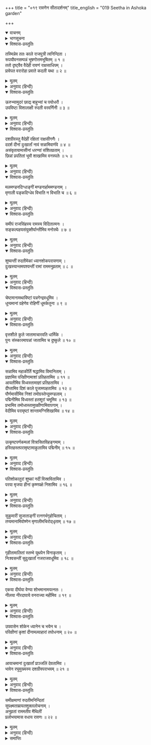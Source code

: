 +++
title = "०१९ रावणेन सीतादर्शनम्"
title_english = "019 Seetha in Ashoka garden"

+++
<details open><summary>वाचनम्</summary>
<div caption="श्रीराम-हरिसीताराममूर्ति-घनपाठिभ्यां वचनम्" class="audioEmbed" src="https://archive.org/download/Ramayana-recitation-Sriram-harisItArAmamUrti-Ghanapaati-v2/Kanda_5/Kanda_5_SK-019-Seetha_in_Ashoka_garden.mp3"></div>
</details>

<details><summary>भागसूचना</summary>

19. रावणको देखकर दुःख, भय और चिन्तामें डूबी हुई सीताकी अवस्थाका वर्णन
</details>

<details open><summary>विश्वास-प्रस्तुतिः</summary>

तस्मिन्नेव ततः काले राजपुत्री त्वनिन्दिता ।  
रूपयौवनसम्पन्नं भूषणोत्तमभूषितम् ॥ १ ॥  
ततो दृष्ट्वैव वैदेही रावणं राक्षसाधिपम् ।  
प्रावेपत वरारोहा प्रवाते कदली यथा ॥ २ ॥
</details>

<details><summary>मूलम्</summary>

तस्मिन्नेव ततः काले राजपुत्री त्वनिन्दिता ।  
रूपयौवनसम्पन्नं भूषणोत्तमभूषितम् ॥ १ ॥  
ततो दृष्ट्वैव वैदेही रावणं राक्षसाधिपम् ।  
प्रावेपत वरारोहा प्रवाते कदली यथा ॥ २ ॥
</details>

<details><summary>अनुवाद (हिन्दी)</summary>

उस समय अनिन्दिता सुन्दरी राजकुमारी सीताने जब उत्तमोत्तम आभूषणोंसे विभूषित तथा रूप-यौवनसे सम्पन्न राक्षसराज रावणको आते देखा, तब वे प्रचण्ड हवामें हिलनेवाली कदलीके समान भयके मारे थर-थर काँपने लगीं ॥ १-२ ॥
</details>

<details open><summary>विश्वास-प्रस्तुतिः</summary>

ऊरुभ्यामुदरं छाद्य बाहुभ्यां च पयोधरौ ।  
उपविष्टा विशालाक्षी रुदती वरवर्णिनी ॥ ३ ॥
</details>

<details><summary>मूलम्</summary>

ऊरुभ्यामुदरं छाद्य बाहुभ्यां च पयोधरौ ।  
उपविष्टा विशालाक्षी रुदती वरवर्णिनी ॥ ३ ॥
</details>

<details><summary>अनुवाद (हिन्दी)</summary>

सुन्दर कान्तिवाली विशाललोचना जानकीने अपनी जाँघोंसे पेट और दोनों भुजाओंसे स्तन छिपा लिये तथा वहाँ बैठी-बैठी वे रोने लगीं ॥ ३ ॥
</details>

<details open><summary>विश्वास-प्रस्तुतिः</summary>

दशग्रीवस्तु वैदेहीं रक्षितां राक्षसीगणैः ।  
ददर्श दीनां दुःखार्तां नावं सन्नामिवार्णवे ॥ ४ ॥  
असंवृतायामासीनां धरण्यां संशितव्रताम् ।  
छिन्नां प्रपतितां भूमौ शाखामिव वनस्पतेः ॥ ५ ॥
</details>

<details><summary>मूलम्</summary>

दशग्रीवस्तु वैदेहीं रक्षितां राक्षसीगणैः ।  
ददर्श दीनां दुःखार्तां नावं सन्नामिवार्णवे ॥ ४ ॥  
असंवृतायामासीनां धरण्यां संशितव्रताम् ।  
छिन्नां प्रपतितां भूमौ शाखामिव वनस्पतेः ॥ ५ ॥
</details>

<details><summary>अनुवाद (हिन्दी)</summary>

राक्षसियोंके पहरेमें रहती हुई विदेहराजकुमारी सीता अत्यन्त दीन और दुःखी हो रही थीं । वे समुद्रमें जीर्ण-शीर्ण होकर डूबी हुई नौकाके समान दुःखके सागरमें निमग्न थीं । उस अवस्थामें दशमुख रावणने उनकी ओर देखा । वे बिना बिछौनेके खुली जमीनपर बैठी थीं और कटकर पृथ्वीपर गिरी हुई वृक्षकी शाखाके समान जान पड़ती थीं । उनके द्वारा बड़े कठोर व्रतका पालन किया जा रहा था ॥ ४-५ ॥
</details>

<details open><summary>विश्वास-प्रस्तुतिः</summary>

मलमण्डनदिग्धाङ्गीं मण्डनार्हाममण्डनाम् ।  
मृणाली पङ्कदिग्धेव विभाति न विभाति च ॥ ६ ॥
</details>

<details><summary>मूलम्</summary>

मलमण्डनदिग्धाङ्गीं मण्डनार्हाममण्डनाम् ।  
मृणाली पङ्कदिग्धेव विभाति न विभाति च ॥ ६ ॥
</details>

<details><summary>अनुवाद (हिन्दी)</summary>

उनके अंगोंमें अंगरागकी जगह मैल जमी हुई थी । वे आभूषण धारण तथा शृंगार करनेयोग्य होनेपर भी उन सबसे वञ्चित थीं और कीचड़में सनी हुई कमलनालकी भाँति शोभा पाती थीं तथा नहीं भी पाती थीं (कमलनाल जैसे सुकुमारताके कारण शोभा पाती है और कीचड़में सनी रहनेके कारण शोभा नहीं पाती, वैसे ही वे अपने सहज सौन्दर्यसे सुशोभित थीं, किंतु मलिनताके कारण शोभा नहीं देती थीं ।) ॥ ६ ॥
</details>

<details open><summary>विश्वास-प्रस्तुतिः</summary>

समीपं राजसिंहस्य रामस्य विदितात्मनः ।  
सङ्कल्पहयसंयुक्तैर्यान्तीमिव मनोरथैः ॥ ७ ॥
</details>

<details><summary>मूलम्</summary>

समीपं राजसिंहस्य रामस्य विदितात्मनः ।  
सङ्कल्पहयसंयुक्तैर्यान्तीमिव मनोरथैः ॥ ७ ॥
</details>

<details><summary>अनुवाद (हिन्दी)</summary>

संकल्पोंके घोड़ोंसे जुते हुए मनोमय रथपर चढ़कर आत्मज्ञानी राजसिंह भगवान् श्रीरामके पास जाती हुई-सी प्रतीत होती थीं ॥ ७ ॥
</details>

<details open><summary>विश्वास-प्रस्तुतिः</summary>

शुष्यन्तीं रुदतीमेकां ध्यानशोकपरायणाम् ।  
दुःखस्यान्तमपश्यन्तीं रामां राममनुव्रताम् ॥ ८ ॥
</details>

<details><summary>मूलम्</summary>

शुष्यन्तीं रुदतीमेकां ध्यानशोकपरायणाम् ।  
दुःखस्यान्तमपश्यन्तीं रामां राममनुव्रताम् ॥ ८ ॥
</details>

<details><summary>अनुवाद (हिन्दी)</summary>

उनका शरीर सूखता जा रहा था । वे अकेली बैठकर रोती तथा श्रीरामचन्द्रजीके ध्यान एवं उनके वियोगके शोकमें डूबी रहती थीं । उन्हें अपने दुःखका अन्त नहीं दिखायी देता था । वे श्रीरामचन्द्रजीमें अनुराग रखनेवाली तथा उनकी रमणीय भार्या थीं ॥ ८ ॥
</details>

<details open><summary>विश्वास-प्रस्तुतिः</summary>

चेष्टमानामथाविष्टां पन्नगेन्द्रवधूमिव ।  
धूप्यमानां ग्रहेणेव रोहिणीं धूमकेतुना ॥ ९ ॥
</details>

<details><summary>मूलम्</summary>

चेष्टमानामथाविष्टां पन्नगेन्द्रवधूमिव ।  
धूप्यमानां ग्रहेणेव रोहिणीं धूमकेतुना ॥ ९ ॥
</details>

<details><summary>अनुवाद (हिन्दी)</summary>

जैसे नागराजकी वधू (नागिन) मणि-मन्त्रादिसे अभिभूत हो छटपटाने लगती है, उसी तरह सीता भी पतिके वियोगमें तड़प रही थीं तथा धूमके समान वर्णवाले केतुग्रहसे ग्रस्त हुई रोहिणीके समान संतप्त हो रही थीं ॥ ९ ॥
</details>

<details open><summary>विश्वास-प्रस्तुतिः</summary>

वृत्तशीले कुले जातामाचारवति धार्मिके ।  
पुनः संस्कारमापन्नां जातामिव च दुष्कुले ॥ १० ॥
</details>

<details><summary>मूलम्</summary>

वृत्तशीले कुले जातामाचारवति धार्मिके ।  
पुनः संस्कारमापन्नां जातामिव च दुष्कुले ॥ १० ॥
</details>

<details><summary>अनुवाद (हिन्दी)</summary>

यद्यपि सदाचारी और सुशील कुलमें उनका जन्म हुआ था । फिर धार्मिक तथा उत्तम आचार-विचारवाले कुलमें वे ब्याही गयी थीं—विवाह-संस्कारसे सम्पन्न हुई थीं, तथापि दूषित कुलमें उत्पन्न हुई नारीके समान मलिन दिखायी देती थीं ॥ १० ॥
</details>

<details open><summary>विश्वास-प्रस्तुतिः</summary>

सन्नामिव महाकीर्तिं श्रद्धामिव विमानिताम् ।  
प्रज्ञामिव परिक्षीणामाशां प्रतिहतामिव ॥ ११ ॥  
आयतीमिव विध्वस्तामाज्ञां प्रतिहतामिव ।  
दीप्तामिव दिशं काले पूजामपहतामिव ॥ १२ ॥  
पौर्णमासीमिव निशां तमोग्रस्तेन्दुमण्डलाम् ।  
पद्मिनीमिव विध्वस्तां हतशूरां चमूमिव ॥ १३ ॥  
प्रभामिव तमोध्वस्तामुपक्षीणामिवापगाम् ।  
वेदीमिव परामृष्टां शान्तामग्निशिखामिव ॥ १४ ॥
</details>

<details><summary>मूलम्</summary>

सन्नामिव महाकीर्तिं श्रद्धामिव विमानिताम् ।  
प्रज्ञामिव परिक्षीणामाशां प्रतिहतामिव ॥ ११ ॥  
आयतीमिव विध्वस्तामाज्ञां प्रतिहतामिव ।  
दीप्तामिव दिशं काले पूजामपहतामिव ॥ १२ ॥  
पौर्णमासीमिव निशां तमोग्रस्तेन्दुमण्डलाम् ।  
पद्मिनीमिव विध्वस्तां हतशूरां चमूमिव ॥ १३ ॥  
प्रभामिव तमोध्वस्तामुपक्षीणामिवापगाम् ।  
वेदीमिव परामृष्टां शान्तामग्निशिखामिव ॥ १४ ॥
</details>

<details><summary>अनुवाद (हिन्दी)</summary>

वे क्षीण हुई विशाल कीर्ति, तिरस्कृत हुई श्रद्धा, सर्वथा ह्रासको प्राप्त हुई बुद्धि, टूटी हुई आशा, नष्ट हुए भविष्य, उल्लङ्घित हुई राजाज्ञा, उत्पातकालमें दहकती हुई दिशा, नष्ट हुई देवपूजा, चन्द्रग्रहणसे मलिन हुई पूर्णमासीकी रात, तुषारपातसे जीर्ण-शीर्ण हुई कमलिनी, जिसका शूरवीर सेनापति मारा गया हो—ऐसी सेना, अन्धकारसे नष्ट हुई प्रभा, सूखी हुई सरिता, अपवित्र प्राणियोंके स्पर्शसे अशुद्ध हुई वेदी और बुझी हुई अग्निशिखाके समान प्रतीत होती थीं ॥ ११—१४ ॥
</details>

<details open><summary>विश्वास-प्रस्तुतिः</summary>

उत्कृष्टपर्णकमलां वित्रासितविहङ्गमाम् ।  
हस्तिहस्तपरामृष्टामाकुलामिव पद्मिनीम् ॥ १५ ॥
</details>

<details><summary>मूलम्</summary>

उत्कृष्टपर्णकमलां वित्रासितविहङ्गमाम् ।  
हस्तिहस्तपरामृष्टामाकुलामिव पद्मिनीम् ॥ १५ ॥
</details>

<details><summary>अनुवाद (हिन्दी)</summary>

जिसे हाथीने अपनी सूँड़से हुँड़ेर डाला हो; अतएव जिसके पत्ते और कमल उखड़ गये हों तथा जलपक्षी भयसे थर्रा उठे हों, उस मथित एवं मलिन हुई पुष्करिणीके समान सीता श्रीहीन दिखायी देती थीं ॥ १५ ॥
</details>

<details open><summary>विश्वास-प्रस्तुतिः</summary>

पतिशोकातुरां शुष्कां नदीं विस्रावितामिव ।  
परया मृजया हीनां कृष्णपक्षे निशामिव ॥ १६ ॥
</details>

<details><summary>मूलम्</summary>

पतिशोकातुरां शुष्कां नदीं विस्रावितामिव ।  
परया मृजया हीनां कृष्णपक्षे निशामिव ॥ १६ ॥
</details>

<details><summary>अनुवाद (हिन्दी)</summary>

पतिके विरह-शोकसे उनका हृदय बड़ा व्याकुल था । जिसका जल नहरोंके द्वारा इधर-उधर निकाल दिया गया हो, ऐसी नदीके समान वे सूख गयी थीं तथा उत्तम उबटन आदिके न लगनेसे कृष्णपक्षकी रात्रिके समान मलिन हो रही थीं ॥ १६ ॥
</details>

<details open><summary>विश्वास-प्रस्तुतिः</summary>

सुकुमारीं सुजाताङ्गीं रत्नगर्भगृहोचिताम् ।  
तप्यमानामिवोष्णेन मृणालीमचिरोद‍्धृताम् ॥ १७ ॥
</details>

<details><summary>मूलम्</summary>

सुकुमारीं सुजाताङ्गीं रत्नगर्भगृहोचिताम् ।  
तप्यमानामिवोष्णेन मृणालीमचिरोद‍्धृताम् ॥ १७ ॥
</details>

<details><summary>अनुवाद (हिन्दी)</summary>

उनके अंग बड़े सुकुमार और सुन्दर थे । वे रत्नजटित राजमहलमें रहनेके योग्य थीं; परंतु गर्मीसे तपी और तुरंत तोड़कर फेंकी हुई कमलिनीके समान दयनीय दशाको पहुँच गयी थीं ॥ १७ ॥
</details>

<details open><summary>विश्वास-प्रस्तुतिः</summary>

गृहीतामालितां स्तम्भे यूथपेन विनाकृताम् ।  
निःश्वसन्तीं सुदुःखार्तां गजराजवधूमिव ॥ १८ ॥
</details>

<details><summary>मूलम्</summary>

गृहीतामालितां स्तम्भे यूथपेन विनाकृताम् ।  
निःश्वसन्तीं सुदुःखार्तां गजराजवधूमिव ॥ १८ ॥
</details>

<details><summary>अनुवाद (हिन्दी)</summary>

जिसे यूथपतिसे अलग करके पकड़कर खंभेमें बाँध दिया गया हो, उस हथिनीके समान वे अत्यन्त दुःखसे आतुर होकर लम्बी साँस खींच रही थीं ॥ १८ ॥
</details>

<details open><summary>विश्वास-प्रस्तुतिः</summary>

एकया दीर्घया वेण्या शोभमानामयत्नतः ।  
नीलया नीरदापाये वनराज्या महीमिव ॥ १९ ॥
</details>

<details><summary>मूलम्</summary>

एकया दीर्घया वेण्या शोभमानामयत्नतः ।  
नीलया नीरदापाये वनराज्या महीमिव ॥ १९ ॥
</details>

<details><summary>अनुवाद (हिन्दी)</summary>

बिना प्रयत्नके ही बँधी हुई एक ही लम्बी वेणीसे सीताकी वैसी ही शोभा हो रही थी, जैसे वर्षा-ऋतु बीत जानेपर सुदूरतक फैली हुई हरी-भरी वनश्रेणीसे पृथ्वी सुशोभित होती है ॥ १९ ॥
</details>

<details open><summary>विश्वास-प्रस्तुतिः</summary>

उपवासेन शोकेन ध्यानेन च भयेन च ।  
परिक्षीणां कृशां दीनामल्पाहारां तपोधनाम् ॥ २० ॥
</details>

<details><summary>मूलम्</summary>

उपवासेन शोकेन ध्यानेन च भयेन च ।  
परिक्षीणां कृशां दीनामल्पाहारां तपोधनाम् ॥ २० ॥
</details>

<details><summary>अनुवाद (हिन्दी)</summary>

वे उपवास, शोक, चिन्ता और भयसे अत्यन्त क्षीण, कृशकाय और दीन हो गयी थीं । उनका आहार बहुत कम हो गया था तथा एकमात्र तप ही उनका धन था ॥ २० ॥
</details>

<details open><summary>विश्वास-प्रस्तुतिः</summary>

आयाचमानां दुःखार्तां प्राञ्जलिं देवतामिव ।  
भावेन रघुमुख्यस्य दशग्रीवपराभवम् ॥ २१ ॥
</details>

<details><summary>मूलम्</summary>

आयाचमानां दुःखार्तां प्राञ्जलिं देवतामिव ।  
भावेन रघुमुख्यस्य दशग्रीवपराभवम् ॥ २१ ॥
</details>

<details><summary>अनुवाद (हिन्दी)</summary>

वे दुःखसे आतुर हो अपने कुलदेवतासे हाथ जोड़कर मन-ही-मन यह प्रार्थना-सी कर रही थीं कि श्रीरामचन्द्रजीके हाथसे दशमुख रावणकी पराजय हो ॥
</details>

<details open><summary>विश्वास-प्रस्तुतिः</summary>

समीक्षमाणां रुदतीमनिन्दितां  
सुपक्ष्मताम्रायतशुक्ललोचनाम् ।  
अनुव्रतां राममतीव मैथिलीं  
प्रलोभयामास वधाय रावणः ॥ २२ ॥
</details>

<details><summary>मूलम्</summary>

समीक्षमाणां रुदतीमनिन्दितां  
सुपक्ष्मताम्रायतशुक्ललोचनाम् ।  
अनुव्रतां राममतीव मैथिलीं  
प्रलोभयामास वधाय रावणः ॥ २२ ॥
</details>

<details><summary>अनुवाद (हिन्दी)</summary>

सुन्दर बरौनियोंसे युक्त, लाल, श्वेत एवं विशाल नेत्रोंवाली सती-साध्वी मिथिलेशकुमारी सीता श्रीरामचन्द्रजीमें अत्यन्त अनुरक्त थीं और इधर-उधर देखती हुई रो रही थीं । इस अवस्थामें उन्हें देखकर राक्षसराज रावण अपने ही वधके लिये उनको लुभानेकी चेष्टा करने लगा ॥ २२ ॥
</details>

<details><summary>समाप्तिः</summary>

इत्यार्षे श्रीमद्रामायणे वाल्मीकीये आदिकाव्ये सुन्दरकाण्डे एकोनविंशः सर्गः ॥ १९ ॥  
इस प्रकार श्रीवाल्मीकिनिर्मित आर्षरामायण आदिकाव्यके सुन्दरकाण्डमें उन्नीसवाँ सर्ग पूरा हुआ ॥ १९ ॥
</details>

